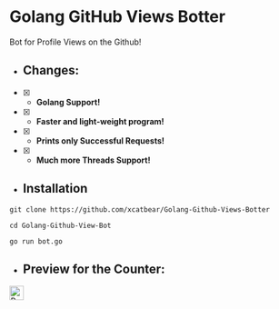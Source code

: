 # Golang GitHub Views Botter
Bot for Profile Views on the Github!

* ## Changes:
- [x] - **Golang Support!**
- [x] - **Faster and light-weight program!**
- [x] - **Prints only Successful Requests!**
- [x] - **Much more Threads Support!**

* ## Installation
```
git clone https://github.com/xcatbear/Golang-Github-Views-Botter
```
```
cd Golang-Github-View-Bot
```
```
go run bot.go
```

* ## Preview for the Counter:
<img height="25" src="https://api.visitorbadge.io/api/VisitorHit?user=xcatbear&countColorcountColor&countColor=%23006EFF" alt="Profile Views"/>
